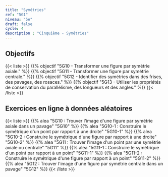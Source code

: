 ```yaml
---
title: "Symétries"
ref: "5G1"
niveau: "5e"
draft: false
cycle: 4
description : "Cinquième - Symétries"
---
```



<h2 class="ui horizontal divider header">Objectifs</h2>

{{< liste >}}
	{{% objectif "5G10 - Transformer une figure par symétrie axiale." %}}
	{{% objectif "5G11 - Transformer une figure par symétrie centrale." %}}
	{{% objectif "5G12 - Identifier des symétries dans des frises, des pavages, des rosaces." %}}
	{{% objectif "5G13 - Utiliser les propriétés de conservation du parallélisme, des longueurs et des angles." %}}
{{< /liste >}}

<div class="ui hidden divider"></div>
<div class="ui hidden divider"></div>

<h2 class="ui horizontal divider header">Exercices en ligne à données aléatoires</h2>

{{< liste >}}
	{{% alea "5G10 : Trouver l'image d'une figure par symétrie axiale dans un pavage" "5G10" %}}
	{{% alea "5G10-1 : Construire le symétrique d'un point par rapport à une droite" "5G10-1" %}}
	{{% alea "5G10-2 : Construire le symétrique d'une figure par rapport à une droite" "5G10-2" %}}
	{{% alea "5G11 : Trouver l'image d'un point par une symétrie axiale ou centrale" "5G11" %}}
	{{% alea "5G11-1 : Construire le symétrique d'un point par rapport à un point" "5G11-1" %}}
	{{% alea "5G11-2 : Construire le symétrique d'une figure par rapport à un point" "5G11-2" %}}
	{{% alea "5G12 : Trouver l'image d'une figure par symétrie centrale dans un pavage" "5G12" %}}
{{< /liste >}}

<div class="ui hidden divider"></div>
<div class="ui hidden divider"></div>
<!-- 
<h2 class="ui horizontal divider header">Compléments numériques</h2>
{{< liste >}}
	{{% youtube "N10 : Le système de numération décimal (vidéo de Jean-Yves Labouche)" "UudfsVP17Jk" %}}
	{{% youtube "N12 : Multiplier un entier par 100 (vidéo de Christophe Bringard)" "LR_ZwBNZVmg" %}}
	{{% url "N12 : Glisse-nombre - Multiplier ou diviser par 10, 100 ou 1 000 (outil développé par Arnaud Durand)" "https://mathix.org/glisse-nombre/index.html" %}}
	{{% url "Polypad (manipuler les fractions)" "https://mathigon.org/polypad" %}}
{{< /liste >}}
<div class="ui hidden divider"></div>
<div class="ui hidden divider"></div>
<h2 class="ui horizontal divider header">Corrections</h2>
{{< liste >}}
	{{% pdf-corr "Mise en route N1 : Numérations et fractions" 6N1 %}}
	{{% pdf-corr "Entrainement N10 : Connaitre le système décimal" "6N10" %}}
	{{% pdf-corr "Entrainement N11 : Comparer, ranger, encadrer, repérer des grands nombres entiers" "6N11" %}}
	{{% pdf-corr "Entrainement N12-N13 : Multiplier un entier par 10, 100, 1 000 et convertir (déca à kilo)" "6N12-N13" %}}
	{{% pdf-corr "Entrainement N12-N13 BIS : Multiplier un entier par 10, 100, 1 000 et convertir (déca à kilo)" "6N12-N13v2" %}}
	{{% pdf-corr "Entrainement N12-N13 TER : Multiplier un entier par 10, 100, 1 000 et convertir (déca à kilo)" "6N12-N13v3" %}}
	{{% pdf-corr "Entrainement N14 : Comprendre et utiliser la notion de fraction dans des cas simples." "6N14" %}}
{{< /liste >}}
 -->
